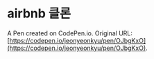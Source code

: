 # airbnb 클론

A Pen created on CodePen.io. Original URL: [https://codepen.io/jeonyeonkyu/pen/OJbgKxO](https://codepen.io/jeonyeonkyu/pen/OJbgKxO).

